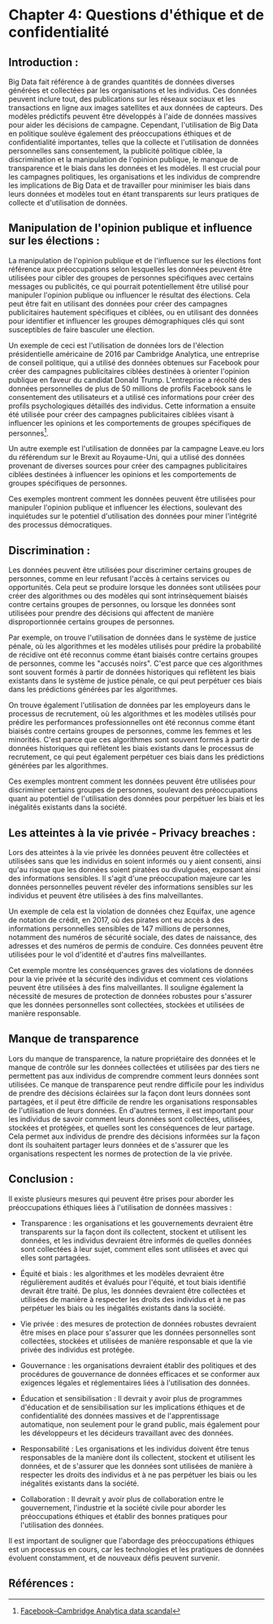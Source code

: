 # Chapter 4: Questions d'éthique et de confidentialité
## Introduction : 

Big Data fait référence à de grandes quantités de données diverses générées et collectées par les organisations et les individus. Ces données peuvent inclure tout, des publications sur les réseaux sociaux et les transactions en ligne aux images satellites et aux données de capteurs. Des modèles prédictifs peuvent être développés à l'aide de données massives pour aider les décisions de campagne. Cependant, l'utilisation de Big Data en politique soulève également des préoccupations éthiques et de confidentialité importantes, telles que la collecte et l'utilisation de données personnelles sans consentement, la publicité politique ciblée, la discrimination et la manipulation de l'opinion publique, le manque de transparence et le biais dans les données et les modèles. Il est crucial pour les campagnes politiques, les organisations et les individus de comprendre les implications de Big Data et de travailler pour minimiser les biais dans leurs données et modèles tout en étant transparents sur leurs pratiques de collecte et d'utilisation de données.

## Manipulation de l'opinion publique et influence sur les élections :

La manipulation de l'opinion publique et de l'influence sur les élections font référence aux préoccupations selon lesquelles les données peuvent être utilisées pour cibler des groupes de personnes spécifiques avec certains messages ou publicités, ce qui pourrait potentiellement être utilisé pour manipuler l'opinion publique ou influencer le résultat des élections. Cela peut être fait en utilisant des données pour créer des campagnes publicitaires hautement spécifiques et ciblées, ou en utilisant des données pour identifier et influencer les groupes démographiques clés qui sont susceptibles de faire basculer une élection.

Un exemple de ceci est l'utilisation de données lors de l'élection présidentielle américaine de 2016 par Cambridge Analytica, une entreprise de conseil politique, qui a utilisé des données obtenues sur Facebook pour créer des campagnes publicitaires ciblées destinées à orienter l'opinion publique en faveur du candidat Donald Trump. L'entreprise a récolté des données personnelles de plus de 50 millions de profils Facebook sans le consentement des utilisateurs et a utilisé ces informations pour créer des profils psychologiques détaillés des individus. Cette information a ensuite été utilisée pour créer des campagnes publicitaires ciblées visant à influencer les opinions et les comportements de groupes spécifiques de personnes[^1].

Un autre exemple est l'utilisation de données par la campagne Leave.eu lors du référendum sur le Brexit au Royaume-Uni, qui a utilisé des données provenant de diverses sources pour créer des campagnes publicitaires ciblées destinées à influencer les opinions et les comportements de groupes spécifiques de personnes.

Ces exemples montrent comment les données peuvent être utilisées pour manipuler l'opinion publique et influencer les élections, soulevant des inquiétudes sur le potentiel d'utilisation des données pour miner l'intégrité des processus démocratiques.

## Discrimination :

Les données peuvent être utilisées pour discriminer certains groupes de personnes, comme en leur refusant l'accès à certains services ou opportunités. Cela peut se produire lorsque les données sont utilisées pour créer des algorithmes ou des modèles qui sont intrinsèquement biaisés contre certains groupes de personnes, ou lorsque les données sont utilisées pour prendre des décisions qui affectent de manière disproportionnée certains groupes de personnes.

Par exemple, on trouve l'utilisation de données dans le système de justice pénale, où les algorithmes et les modèles utilisés pour prédire la probabilité de récidive ont été reconnus comme étant biaisés contre certains groupes de personnes, comme les "accusés noirs". C'est parce que ces algorithmes sont souvent formés à partir de données historiques qui reflètent les biais existants dans le système de justice pénale, ce qui peut perpétuer ces biais dans les prédictions générées par les algorithmes.

On trouve également l'utilisation de données par les employeurs dans le processus de recrutement, où les algorithmes et les modèles utilisés pour prédire les performances professionnelles ont été reconnus comme étant biaisés contre certains groupes de personnes, comme les femmes et les minorités. C'est parce que ces algorithmes sont souvent formés à partir de données historiques qui reflètent les biais existants dans le processus de recrutement, ce qui peut également perpétuer ces biais dans les prédictions générées par les algorithmes.

Ces exemples montrent comment les données peuvent être utilisées pour discriminer certains groupes de personnes, soulevant des préoccupations quant au potentiel de l'utilisation des données pour perpétuer les biais et les inégalités existants dans la société.

## Les atteintes à la vie privée - Privacy breaches :

Lors des atteintes à la vie privée les données peuvent être collectées et utilisées sans que les individus en soient informés ou y aient consenti, ainsi qu'au risque que les données soient piratées ou divulguées, exposant ainsi des informations sensibles. Il s'agit d'une préoccupation majeure car les données personnelles peuvent révéler des informations sensibles sur les individus et peuvent être utilisées à des fins malveillantes.

Un exemple de cela est la violation de données chez Equifax, une agence de notation de crédit, en 2017, où des pirates ont eu accès à des informations personnelles sensibles de 147 millions de personnes, notamment des numéros de sécurité sociale, des dates de naissance, des adresses et des numéros de permis de conduire. Ces données peuvent être utilisées pour le vol d'identité et d'autres fins malveillantes. 

Cet exemple montre les conséquences graves des violations de données pour la vie privée et la sécurité des individus et comment ces violations peuvent être utilisées à des fins malveillantes. Il souligne également la nécessité de mesures de protection de données robustes pour s'assurer que les données personnelles sont collectées, stockées et utilisées de manière responsable.

## Manque de transparence

Lors du manque de transparence, la nature propriétaire des données et le manque de contrôle sur les données collectées et utilisées par des tiers ne permettent pas aux individus de comprendre comment leurs données sont utilisées. Ce manque de transparence peut rendre difficile pour les individus de prendre des décisions éclairées sur la façon dont leurs données sont partagées, et il peut être difficile de rendre les organisations responsables de l'utilisation de leurs données. En d'autres termes, il est important pour les individus de savoir comment leurs données sont collectées, utilisées, stockées et protégées, et quelles sont les conséquences de leur partage. Cela permet aux individus de prendre des décisions informées sur la façon dont ils souhaitent partager leurs données et de s'assurer que les organisations respectent les normes de protection de la vie privée.

## Conclusion : 

Il existe plusieurs mesures qui peuvent être prises pour aborder les préoccupations éthiques liées à l'utilisation de données massives :

- Transparence : les organisations et les gouvernements devraient être transparents sur la façon dont ils collectent, stockent et utilisent les données, et les individus devraient être informés de quelles données sont collectées à leur sujet, comment elles sont utilisées et avec qui elles sont partagées.

- Équité et biais : les algorithmes et les modèles devraient être régulièrement audités et évalués pour l'équité, et tout biais identifié devrait être traité. De plus, les données devraient être collectées et utilisées de manière à respecter les droits des individus et à ne pas perpétuer les biais ou les inégalités existants dans la société.

- Vie privée : des mesures de protection de données robustes devraient être mises en place pour s'assurer que les données personnelles sont collectées, stockées et utilisées de manière responsable et que la vie privée des individus est protégée.

- Gouvernance : les organisations devraient établir des politiques et des procédures de gouvernance de données efficaces et se conformer aux exigences légales et réglementaires liées à l'utilisation des données.

- Éducation et sensibilisation : Il devrait y avoir plus de programmes d'éducation et de sensibilisation sur les implications éthiques et de confidentialité des données massives et de l'apprentissage automatique, non seulement pour le grand public, mais également pour les développeurs et les décideurs travaillant avec des données.

- Responsabilité : Les organisations et les individus doivent être tenus responsables de la manière dont ils collectent, stockent et utilisent les données, et de s'assurer que les données sont utilisées de manière à respecter les droits des individus et à ne pas perpétuer les biais ou les inégalités existants dans la société.

- Collaboration : Il devrait y avoir plus de collaboration entre le gouvernement, l'industrie et la société civile pour aborder les préoccupations éthiques et établir des bonnes pratiques pour l'utilisation des données.

Il est important de souligner que l'abordage des préoccupations éthiques est un processus en cours, car les technologies et les pratiques de données évoluent constamment, et de nouveaux défis peuvent survenir. 


## Références : 

[^1]: [Facebook–Cambridge Analytica data scandal](https://en.wikipedia.org/wiki/Facebook%E2%80%93Cambridge_Analytica_data_scandal#:~:text=In%20the%202010s%2C%20personal%20data,be%20used%20for%20political%20advertising.)